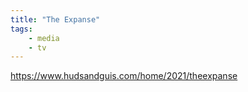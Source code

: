 ```yaml
---
title: "The Expanse"
tags:
    - media
    - tv
---
```

https://www.hudsandguis.com/home/2021/theexpanse